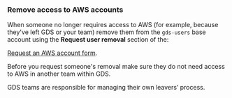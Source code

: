 ### Remove access to AWS accounts

When someone no longer requires access to AWS (for example, because they've left GDS or your team) remove them from the `gds-users` base account using the **Request user removal** section of the:

[Request an AWS account form](https://gds-request-an-aws-account.cloudapps.digital/).

Before you request someone's removal make sure they do not need access to AWS in another team within GDS.

GDS teams are responsible for managing their own leavers’ process.
